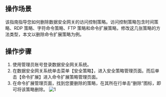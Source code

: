 ## 操作场景
该指南指导您如何删除数据安全网关的访问控制策略。访问控制策略包含时间策略、RDP 策略、字符命令策略、FTP 策略和命令扩展策略，修改这几张策略的方法类型，本文以删除命令扩展策略为例。


## 操作步骤

1. 使用管理员账号登录数据安全网关系统。
2. 在数据安全网关系统单击菜单【安全策略】，进入安全策略管理页面。而后单击【命令扩展】进入命令扩展策略管理页面。
3. 在命令扩展管理页面，找到您要删除的策略，在其所在行单击“删除”图标，即可将该策略删除。
![1](https://main.qcloudimg.com/raw/cc28ea2e1be3029b70887143282ba8af.png)

